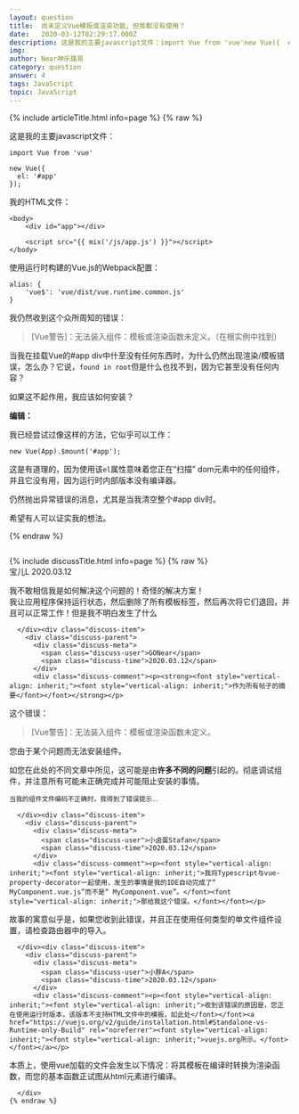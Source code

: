 ```yaml
---
layout: question
title:  尚未定义Vue模板或渲染功能，但我都没有使用？
date:   2020-03-12T02:29:17.000Z
description: 这是我的主要javascript文件：import Vue from 'vue'new Vue({  el  '#app'});我的HT...
img: 
author: Near神乐路易
category: question
answer: 4
tags: JavaScript
topic: JavaScript
---
```

<div class="article-root">
  <div class="article">
    {% include articleTitle.html info=page %}
    {% raw %}
    <div class="article-content"><p><font style="vertical-align: inherit;"><font style="vertical-align: inherit;">这是我的主要javascript文件：</font></font></p>

<pre><code>import Vue from 'vue'<font></font>
<font></font>
new Vue({<font></font>
  el: '#app'<font></font>
});<font></font>
</code></pre>

<p><font style="vertical-align: inherit;"><font style="vertical-align: inherit;">我的HTML文件：</font></font></p>

<pre><code>&lt;body&gt;<font></font>
    &lt;div id="app"&gt;&lt;/div&gt;<font></font>
<font></font>
    &lt;script src="{{ mix('/js/app.js') }}"&gt;&lt;/script&gt;<font></font>
&lt;/body&gt;<font></font>
</code></pre>

<p><font style="vertical-align: inherit;"><font style="vertical-align: inherit;">使用运行时构建的Vue.js的Webpack配置：</font></font></p>

<pre><code>alias: {<font></font>
    'vue$': 'vue/dist/vue.runtime.common.js'<font></font>
}<font></font>
</code></pre>

<p><font style="vertical-align: inherit;"><font style="vertical-align: inherit;">我仍然收到这个众所周知的错误：</font></font></p>

<blockquote>
  <p><font style="vertical-align: inherit;"><font style="vertical-align: inherit;">[Vue警告]：无法装入组件：模板或渲染函数未定义。</font><font style="vertical-align: inherit;">（在根实例中找到）</font></font></p>
</blockquote>

<p><font style="vertical-align: inherit;"><font style="vertical-align: inherit;">当我在挂载Vue的#app div中什至没有任何东西时，为什么仍然出现渲染/模板错误，怎么办？</font><font style="vertical-align: inherit;">它说，</font></font><code>found in root</code><font style="vertical-align: inherit;"><font style="vertical-align: inherit;">但是什么也找不到，因为它甚至没有任何内容？</font></font></p>

<p><font style="vertical-align: inherit;"><font style="vertical-align: inherit;">如果这不起作用，我应该如何安装？</font></font></p>

<p><strong><font style="vertical-align: inherit;"><font style="vertical-align: inherit;">编辑：</font></font></strong></p>

<p><font style="vertical-align: inherit;"><font style="vertical-align: inherit;">我已经尝试过像这样的方法，它似乎可以工作：</font></font></p>

<pre><code>new Vue(App).$mount('#app');
</code></pre>

<p><font style="vertical-align: inherit;"><font style="vertical-align: inherit;">这是有道理的，因为使用该</font></font><code>el</code><font style="vertical-align: inherit;"><font style="vertical-align: inherit;">属性意味着您正在“扫描” dom元素中的任何组件，并且它没有用，因为运行时内部版本没有编译器。</font></font></p>

<p><font style="vertical-align: inherit;"><font style="vertical-align: inherit;">仍然抛出异常错误的消息，尤其是当我清空整个#app div时。</font></font></p>

<p><font style="vertical-align: inherit;"><font style="vertical-align: inherit;">希望有人可以证实我的想法。</font></font></p></div>
    {% endraw %}
  </div>
  <p style="height: 0;width:0;overflow: hidden;"> 第891篇《尚未定义Vue模板或渲染功能，但我都没有使用？》来自Winter(https://github.com/aiyld/aiyld.github.io)的站点</p>
  <div class="discuss-wrapper">
    {% include discussTitle.html info=page %}
    {% raw %}
    <div class="discuss-item">
        <div class="discuss-parent">
          <div class="discuss-meta">
            <span class="discuss-user">宝儿L</span>
            <span class="discuss-time">2020.03.12</span>
          </div>
          <div class="discuss-comment"><p><font style="vertical-align: inherit;"><font style="vertical-align: inherit;">我不敢相信我是如何解决这个问题的！</font><font style="vertical-align: inherit;">奇怪的解决方案！</font></font><br><font style="vertical-align: inherit;"><font style="vertical-align: inherit;">
我让应用程序保持运行状态，然后删除了所有模板标签，然后再次将它们退回，并且可以正常工作！</font><font style="vertical-align: inherit;">但是我不明白发生了什么</font></font></p></div>
        </div>
        
      </div><div class="discuss-item">
        <div class="discuss-parent">
          <div class="discuss-meta">
            <span class="discuss-user">GONear</span>
            <span class="discuss-time">2020.03.12</span>
          </div>
          <div class="discuss-comment"><p><strong><font style="vertical-align: inherit;"><font style="vertical-align: inherit;">作为所有帖子的摘要</font></font></strong></p>

<p><font style="vertical-align: inherit;"><font style="vertical-align: inherit;">这个错误：</font></font></p>

<blockquote>
  <p><font style="vertical-align: inherit;"><font style="vertical-align: inherit;">[Vue警告]：无法装入组件：模板或渲染函数未定义。 </font></font></p>
</blockquote>

<p><font style="vertical-align: inherit;"><font style="vertical-align: inherit;">您由于某个问题而无法安装组件。</font></font></p>

<p><font style="vertical-align: inherit;"><font style="vertical-align: inherit;">如您在此处的不同文章中所见，</font><font style="vertical-align: inherit;">这可能是由</font></font><strong><font style="vertical-align: inherit;"><font style="vertical-align: inherit;">许多不同的问题</font></font></strong><font style="vertical-align: inherit;"><font style="vertical-align: inherit;">引起的</font><font style="vertical-align: inherit;">。</font><font style="vertical-align: inherit;">彻底调试组件，并注意所有可能未正确完成并可能阻止安装的事情。</font></font></p>

<p><sub><font style="vertical-align: inherit;"><font style="vertical-align: inherit;">当我的组件文件编码不正确时，我得到了错误提示...</font></font></sub></p></div>
        </div>
        
      </div><div class="discuss-item">
        <div class="discuss-parent">
          <div class="discuss-meta">
            <span class="discuss-user">小卤蛋Stafan</span>
            <span class="discuss-time">2020.03.12</span>
          </div>
          <div class="discuss-comment"><p><font style="vertical-align: inherit;"><font style="vertical-align: inherit;">我将Typescript与vue-property-decorator一起使用，发生的事情是我的IDE自动完成了“ MyComponent.vue.js”而不是“ MyComponent.vue”。</font><font style="vertical-align: inherit;">那给我这个错误。</font></font></p>

<p><font style="vertical-align: inherit;"><font style="vertical-align: inherit;">故事的寓意似乎是，如果您收到此错误，并且正在使用任何类型的单文件组件设置，请检查路由器中的导入。 </font></font></p></div>
        </div>
        
      </div><div class="discuss-item">
        <div class="discuss-parent">
          <div class="discuss-meta">
            <span class="discuss-user">小胖A</span>
            <span class="discuss-time">2020.03.12</span>
          </div>
          <div class="discuss-comment"><p><font style="vertical-align: inherit;"><font style="vertical-align: inherit;">收到该错误的原因是，您正在使用运行时版本，该版本不支持HTML文件中的模板，如此处</font></font><a href="https://vuejs.org/v2/guide/installation.html#Standalone-vs-Runtime-only-Build" rel="noreferrer"><font style="vertical-align: inherit;"><font style="vertical-align: inherit;">vuejs.org所示。</font></font></a></p>

<p><font style="vertical-align: inherit;"><font style="vertical-align: inherit;">本质上，使用vue加载的文件会发生以下情况：将其模板在编译时转换为渲染函数，而您的基本函数正试图从html元素进行编译。</font></font></p></div>
        </div>
        
      </div>
    {% endraw %}
  </div>
<div>
